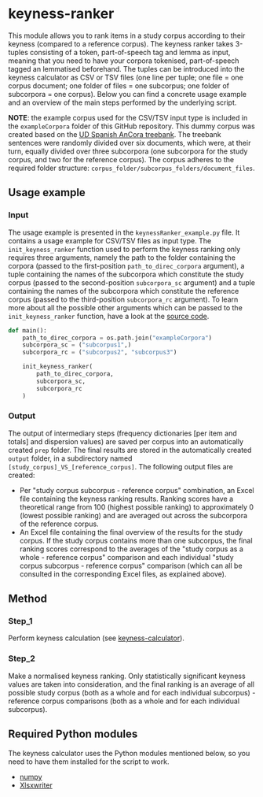 # keyness-ranker
This module allows you to rank items in a study corpus according to their keyness (compared to a reference corpus). The keyness ranker takes 3-tuples consisting of a token, part-of-speech tag and lemma as input, meaning that you need to have your corpora tokenised, part-of-speech tagged an lemmatised beforehand. The tuples can be introduced into the keyness calculator as CSV or TSV files (one line per tuple; one file = one corpus document; one folder of files = one subcorpus; one folder of subcorpora = one corpus). Below you can find a concrete usage example and an overview of the main steps performed by the underlying script.


**NOTE**: the example corpus used for the CSV/TSV input type is included in the <code>exampleCorpora</code> folder of this GitHub repository. This dummy corpus was created based on the [UD Spanish AnCora treebank](https://universaldependencies.org/treebanks/es_ancora/index.html). The treebank sentences were randomly divided over six documents, which were, at their turn, equally divided over three subcorpora (one subcorpora for the study corpus, and two for the reference corpus). The corpus adheres to the required folder structure: <code>corpus_folder/subcorpus_folders/document_files</code>.
## Usage example
### Input
The usage example is presented in the <code>keynessRanker_example.py</code> file. It contains a usage example for CSV/TSV files as input type. The <code>init_keyness_ranker</code> function used to perform the keyness ranking only requires three arguments, namely the path to the folder containing the corpora (passed to the first-position <code>path_to_direc_corpora</code> argument), a tuple containing the names of the subcorpora which constitute the study corpus (passed to the second-position <code>subcorpora_sc</code> argument) and a tuple containing the names of the subcorpora which constitute the reference corpus (passed to the third-position <code>subcorpora_rc</code> argument). To learn more about all the possible other arguments which can be passed to the <code>init_keyness_ranker</code> function, have a look at the [source code](https://github.com/JasperD-UGent/keyness-ranker/blob/main/utils.py).
```python
def main():
    path_to_direc_corpora = os.path.join("exampleCorpora")
    subcorpora_sc = ("subcorpus1",)
    subcorpora_rc = ("subcorpus2", "subcorpus3")

    init_keyness_ranker(
        path_to_direc_corpora,
        subcorpora_sc,
        subcorpora_rc
    )
```
### Output
The output of intermediary steps (frequency dictionaries \[per item and totals] and dispersion values) are saved per corpus into an automatically created <code>prep</code> folder. The final results are stored in the automatically created <code>output</code> folder, in a subdirectory named <code>[study_corpus]\_VS_[reference_corpus]</code>. The following output files are created:
- Per "study corpus subcorpus - reference corpus" combination, an Excel file containing the keyness ranking results. Ranking scores have a theoretical range from 100 (highest possible ranking) to approximately 0 (lowest possible ranking) and are averaged out across the subcorpora of the reference corpus.
- An Excel file containing the final overview of the results for the study corpus. If the study corpus contains more than one subcorpus, the final ranking scores correspond to the averages of the "study corpus as a whole - reference corpus" comparison and each individual "study corpus subcorpus - reference corpus" comparison (which can all be consulted in the corresponding Excel files, as explained above).
## Method
### Step_1
Perform keyness calculation (see [keyness-calculator](https://github.com/JasperD-UGent/keyness-calculator)).
### Step_2
Make a normalised keyness ranking. Only statistically significant keyness values are taken into consideration, and the final ranking is an average of all possible study corpus (both as a whole and for each individual subcorpus) - reference corpus comparisons (both as a whole and for each individual subcorpus).
## Required Python modules
The keyness calculator uses the Python modules mentioned below, so you need to have them installed for the script to work.
- [numpy](https://pypi.org/project/numpy/)
- [Xlsxwriter](https://pypi.org/project/XlsxWriter/)
